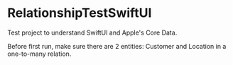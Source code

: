 # RelationshipTestSwiftUI
Test project to understand SwiftUI and Apple's Core Data.

Before first run, make sure there are 2 entities: Customer and Location in a one-to-many relation.
